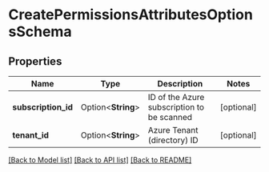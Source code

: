 # CreatePermissionsAttributesOptionsSchema

## Properties

Name | Type | Description | Notes
------------ | ------------- | ------------- | -------------
**subscription_id** | Option<**String**> | ID of the Azure subscription to be scanned | [optional]
**tenant_id** | Option<**String**> | Azure Tenant (directory) ID | [optional]

[[Back to Model list]](../README.md#documentation-for-models) [[Back to API list]](../README.md#documentation-for-api-endpoints) [[Back to README]](../README.md)


